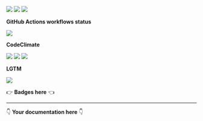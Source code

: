 ![](https://img.shields.io/github/package-json/v/kaskadi/kaskadi-webhooks-stock-lambda)
![](https://img.shields.io/badge/code--style-standard-blue)
![](https://img.shields.io/github/license/kaskadi/kaskadi-webhooks-stock-lambda?color=blue)

**GitHub Actions workflows status**

![](https://img.shields.io/github/workflow/status/kaskadi/kaskadi-webhooks-stock-lambda/deploy)

**CodeClimate**

[![](https://img.shields.io/codeclimate/maintainability/kaskadi/kaskadi-webhooks-stock-lambda?label=maintainability&logo=Code%20Climate)](https://codeclimate.com/github/kaskadi/kaskadi-webhooks-stock-lambda)
[![](https://img.shields.io/codeclimate/tech-debt/kaskadi/kaskadi-webhooks-stock-lambda?label=technical%20debt&logo=Code%20Climate)](https://codeclimate.com/github/kaskadi/kaskadi-webhooks-stock-lambda)
[![](https://img.shields.io/codeclimate/coverage/kaskadi/kaskadi-webhooks-stock-lambda?label=test%20coverage&logo=Code%20Climate)](https://codeclimate.com/github/kaskadi/kaskadi-webhooks-stock-lambda)

**LGTM**

[![](https://img.shields.io/lgtm/grade/javascript/github/kaskadi/kaskadi-webhooks-stock-lambda?label=code%20quality&logo=LGTM)](https://lgtm.com/projects/g/kaskadi/kaskadi-webhooks-stock-lambda/?mode=list&logo=LGTM)

:point_right: **Badges here** :point_left:

****

:point_down: **Your documentation here** :point_down:
